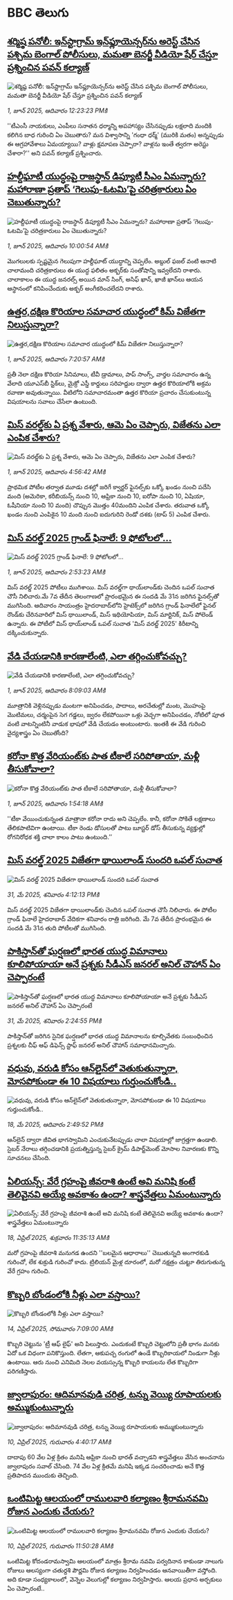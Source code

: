# BBC తెలుగు## [శర్మిష్ఠ పనోలీ: ఇన్‌స్టాగ్రామ్ ఇన్‌ఫ్లూయెన్సర్‌‌ను అరెస్ట్ చేసిన పశ్చిమ బెంగాల్ పోలీసులు, మమతా బెనర్జీ వీడియో షేర్ చేస్తూ ప్రశ్నించిన పవన్ కల్యాణ్](https://www.bbc.com/telugu/articles/cdj9mdmjlypo?at_campaign=githubrss)![శర్మిష్ఠ పనోలీ: ఇన్‌స్టాగ్రామ్ ఇన్‌ఫ్లూయెన్సర్‌‌ను అరెస్ట్ చేసిన పశ్చిమ బెంగాల్ పోలీసులు, మమతా బెనర్జీ వీడియో షేర్ చేస్తూ ప్రశ్నించిన పవన్ కల్యాణ్](https://ichef.bbci.co.uk/ace/standard/240/cpsprodpb/4b65/live/1e60d650-3ede-11f0-b6e6-4ddb91039da1.jpg)_1, జూన్ 2025, ఆదివారం 12:23:23 PMకి_''టీఎంసీ నాయకులు, ఎంపీలు సనాతన ధర్మాన్ని అపహాస్యం చేసినప్పుడు లక్షలాది మందికి కలిగిన బాధ గురించి ఏం చెబుతారు? మన విశ్వాసాన్ని 'గంధా ధర్మ్' (మురికి మతం) అన్నప్పుడు ఈ ఆగ్రహావేశాలు ఏమయ్యాయి? వాళ్లు క్షమాపణ చెప్పారా? వాళ్లను ఇంతే త్వరగా అరెస్టు చేశారా?'' అని పవన్ కల్యాణ్ ప్రశ్నించారు.## [హల్దీఘాటీ యుద్ధంపై రాజస్థాన్ డిప్యూటీ సీఎం ఏమన్నారు? మహారాణా ప్రతాప్ ‘గెలుపు-ఓటమి’పై చరిత్రకారులు ఏం చెబుతున్నారు?](https://www.bbc.com/telugu/articles/cq85gxvzvdvo?at_campaign=githubrss)![హల్దీఘాటీ యుద్ధంపై రాజస్థాన్ డిప్యూటీ సీఎం ఏమన్నారు? మహారాణా ప్రతాప్ ‘గెలుపు-ఓటమి’పై చరిత్రకారులు ఏం చెబుతున్నారు?](https://ichef.bbci.co.uk/ace/standard/240/cpsprodpb/f82c/live/1dba1e90-3ea8-11f0-bace-e1270fc31f5e.png)_1, జూన్ 2025, ఆదివారం 10:00:54 AMకి_మొగలులకు స్పష్టమైన గెలుపుగా హల్దీఘాట్ యుద్ధాన్ని చెప్పలేం. అబ్దుల్ ఫజల్ వంటి ఆనాటి చాలామంది చరిత్రకారులు ఈ యుద్ధ ఫలితం అక్బర్‌కు సంతోషాన్ని ఇవ్వలేదని రాశారు.
చాలాకాలం ఈ యుద్ధ జనరల్స్ అయిన మాన్ సింగ్, అసిఫ్ ఖాన్, ఖాజీ ఖాన్‌లు ఆయన ఆస్థానంలో కనిపించేందుకు అక్బర్ అంగీకరించలేదని రాశారు.## [ఉత్తర,దక్షిణ కొరియాల సమాచార యుద్ధంలో కిమ్ విజేతగా నిలుస్తున్నారా?](https://www.bbc.com/telugu/articles/c79erj0pjv8o?at_campaign=githubrss)![ఉత్తర,దక్షిణ కొరియాల సమాచార యుద్ధంలో కిమ్ విజేతగా నిలుస్తున్నారా?](https://ichef.bbci.co.uk/ace/standard/240/cpsprodpb/8b3b/live/c3cd00f0-3ecf-11f0-a924-752ef7b8a6a5.jpg)_1, జూన్ 2025, ఆదివారం 7:20:57 AMకి_ప్రతీ నెలా దక్షిణ కొరియా సినిమాలు, టీవీ డ్రామాలు, పాప్ సాంగ్స్, వార్తల సమాచారం ఉన్న వేలాది యూఎస్‌బీ స్టిక్‌లు, మైక్రో ఎస్డీ కార్డులు సరిహద్దుల ద్వారా ఉత్తర కొరియాలోకి అక్రమ రవాణా అవుతున్నాయి. వీటిలోని సమాచారమంతా ఉత్తర కొరియా ప్రచారం చేసుకుంటున్న విషయాలను  సవాలు చేసేలా ఉంటుంది.## [మిస్ వరల్డ్‌కు ఏ ప్రశ్న వేశారు, ఆమె ఏం చెప్పారు, విజేతను ఎలా ఎంపిక చేశారు?](https://www.bbc.com/telugu/articles/ce82g8jv527o?at_campaign=githubrss)![మిస్ వరల్డ్‌కు ఏ ప్రశ్న వేశారు, ఆమె ఏం చెప్పారు, విజేతను ఎలా ఎంపిక చేశారు?](https://ichef.bbci.co.uk/ace/standard/240/cpsprodpb/468c/live/cb9e12c0-3e9c-11f0-835b-310c7b938e84.jpg)_1, జూన్ 2025, ఆదివారం 4:56:42 AMకి_ప్రాథమిక పోటీల తర్వాత మూడు దశల్లో జరిగే క్వార్టర్ ఫైనల్స్‌కు ఒక్కో ఖండం నుంచి పదేసి మంది (అమెరికా, కరీబియన్స్ నుంచి 10, ఆఫ్రికా నుంచి 10, ఐరోపా నుంచి 10, ఏషియా, ఓషీనియా నుంచి 10 మంది) చొప్పున మొత్తం 40మందిని ఎంపిక చేశారు. తరువాత  ఒక్కో ఖండం నుంచి ఎంపికైన 10 మంది నుంచి  ఐదుగురిని  రెండో దశకు (టాప్ 5) ఎంపిక చేశారు.## [మిస్ వరల్డ్ 2025 గ్రాండ్ ఫినాలే: 9 ఫోటోలలో... ](https://www.bbc.com/telugu/articles/cdxkj1e07r9o?at_campaign=githubrss)![మిస్ వరల్డ్ 2025 గ్రాండ్ ఫినాలే: 9 ఫోటోలలో... ](https://ichef.bbci.co.uk/ace/standard/240/cpsprodpb/4543/live/69094d50-3e92-11f0-b180-59585ab2341f.jpg)_1, జూన్ 2025, ఆదివారం 2:53:23 AMకి_మిస్‌ వరల్డ్ 2025 పోటీలు ముగిశాయి. మిస్ వరల్డ్‌‌గా థాయ్‌లాండ్‌కు చెందిన ఒపల్ సుచాత చౌసీ నిలిచారు.మే 7వ తేదీన తెలంగాణలో ప్రారంభమైన ఈ సందడి మే 31న జరిగిన ఫైనల్స్‌తో ముగిసింది. ఆదివారం సాయంత్రం హైదరాబాద్‌లోని హైటెక్స్‌లో జరిగిన గ్రాండ్ ఫినాలే‌లో ఫైనల్ రౌండ్‌కు చేరినవారిలో మిస్ థాయిలాండ్, మిస్ ఇథియోపియా, మిస్ మార్టినిక్, మిస్ పోలెండ్ ఉన్నారు. ఈ పోటీలో మిస్ థాయ్‌లాండ్ ఒపల్ సుచాత 'మిస్ వరల్డ్ 2025' కిరీటాన్ని దక్కించుకున్నారు.## [వేడి చేయడానికి కారణాలేంటి, ఎలా తగ్గించుకోవచ్చు?](https://www.bbc.com/telugu/articles/c20147lgvxxo?at_campaign=githubrss)![వేడి చేయడానికి కారణాలేంటి, ఎలా తగ్గించుకోవచ్చు?](https://ichef.bbci.co.uk/ace/standard/240/cpsprodpb/1e36/live/85950030-3eb6-11f0-835b-310c7b938e84.jpg)_1, జూన్ 2025, ఆదివారం 8:09:03 AMకి_మూత్రానికి వెళ్లినప్పుడు మంటగా అనిపించడం, పాదాలు, అరచేతుల్లో మంట, మొహంపై మొటిమలు, చర్మంపైన సెగ గడ్డలు, జ్వరం లేకపోయినా ఒళ్లు వెచ్చగా అనిపించడం, నోటిలో పూత వంటి వాటన్నింటినీ వాడుక భాషలో వేడి చేయడం అంటుంటారు. ఇంతకీ ఈ వేడి గురించి వైద్యశాస్త్రం ఏం చెబుతోంది?## [కరోనా కొత్త వేరియంట్‌కు పాత టీకాలే సరిపోతాయా, మళ్లీ తీసుకోవాలా?](https://www.bbc.com/telugu/articles/cp8d2rqlpvjo?at_campaign=githubrss)![కరోనా కొత్త వేరియంట్‌కు పాత టీకాలే సరిపోతాయా, మళ్లీ తీసుకోవాలా?](https://ichef.bbci.co.uk/ace/standard/240/cpsprodpb/cf23/live/42576c20-3e40-11f0-835b-310c7b938e84.jpg)_1, జూన్ 2025, ఆదివారం 1:54:18 AMకి_''టీకా వేయించుకున్నంత మాత్రానా కరోనా రాదు అని చెప్పలేం. కానీ, కరోనా సోకితే లక్షణాలు తేలికపాటివిగా ఉంటాయి. టీకా రెండు డోసులతో పాటు బూస్టర్ డోస్ తీసుకున్న వ్యక్తుల్లో రోగనిరోధక శక్తి చాలా కాలం పాటు ఉంటుంది.’’## [మిస్ వరల్డ్‌ 2025 విజేతగా థాయిలాండ్‌ సుందరి ఒపల్ సుచాత](https://www.bbc.com/telugu/articles/cx27w1w1y5jo?at_campaign=githubrss)![మిస్ వరల్డ్‌ 2025 విజేతగా థాయిలాండ్‌ సుందరి ఒపల్ సుచాత](https://ichef.bbci.co.uk/ace/standard/240/cpsprodpb/99d3/live/53cd0b10-3e39-11f0-9e13-4dd3b8c1358e.jpg)_31, మే 2025, శనివారం 4:12:13 PMకి_మిస్ వరల్డ్ 2025 విజేతగా థాయిలాండ్‌కు చెందిన ఒపల్ సుచాత చౌసీ నిలిచారు.
ఈ పోటీల గ్రాండ్ ఫినాలే హైదరాబాద్ వేదికగా శనివారం రాత్రి జరిగింది.
మే 7వ తేదీన ప్రారంభమైన ఈ సందడి మే 31న తుది పోటీలతో ముగిసింది.## [పాకిస్తాన్‌తో ఘర్షణలో భారత యుద్ధ విమానాలు కూలిపోయాయా అనే ప్రశ్నకు సీడీఎస్ జనరల్ అనిల్ చౌహాన్ ఏం చెప్పారంటే](https://www.bbc.com/telugu/articles/cvg5xk310qgo?at_campaign=githubrss)![పాకిస్తాన్‌తో ఘర్షణలో భారత యుద్ధ విమానాలు కూలిపోయాయా అనే ప్రశ్నకు సీడీఎస్ జనరల్ అనిల్ చౌహాన్ ఏం చెప్పారంటే](https://ichef.bbci.co.uk/ace/standard/240/cpsprodpb/7e6e/live/99bba1b0-3e28-11f0-bace-e1270fc31f5e.jpg)_31, మే 2025, శనివారం 2:24:55 PMకి_పాకిస్తాన్‌తో జరిగిన సైనిక ఘర్షణలో భారత యుద్ధ విమానాలను కూల్చివేతకు సంబంధించిన ప్రశ్నలకు చీఫ్ ఆఫ్ డిఫెన్స్ స్టాఫ్ జనరల్ అనిల్ చౌహాన్ సమాధానమిచ్చారు.## [వధువు, వరుడి కోసం ఆన్‌లైన్‌లో వెతుకుతున్నారా, మోసపోకుండా ఈ 10 విషయాలు గుర్తుంచుకోండి..](https://www.bbc.com/telugu/articles/c5yrny82136o?at_campaign=githubrss)![వధువు, వరుడి కోసం ఆన్‌లైన్‌లో వెతుకుతున్నారా, మోసపోకుండా ఈ 10 విషయాలు గుర్తుంచుకోండి..](https://ichef.bbci.co.uk/ace/standard/240/cpsprodpb/74cc/live/3f04f8a0-28fe-11f0-8c66-ebf25fc2cfef.jpg)_18, మే 2025, ఆదివారం 2:49:52 PMకి_ఆన్‌లైన్ ద్వారా జీవిత భాగస్వామిని ఎంచుకునేటప్పుడు చాలా విషయాల్లో జాగ్రత్తగా ఉండాలి. సైబర్ నేరాలు తగ్గించడానికి ప్రయత్నిస్తున్న సైబర్ క్రైమ్ డిపార్ట్‌మెంట్ మోసాల నివారణకు కొన్ని సూచనలు చేసింది.## [ఏలియన్స్: వేరే గ్రహంపై జీవరాశి ఉంటే అవి మనిషి కంటే తెలివైనవి అయ్యే అవకాశం ఉందా? శాస్త్రవేత్తలు ఏమంటున్నారు](https://www.bbc.com/telugu/articles/cn7xelz1r85o?at_campaign=githubrss)![ఏలియన్స్: వేరే గ్రహంపై జీవరాశి ఉంటే అవి మనిషి కంటే తెలివైనవి అయ్యే అవకాశం ఉందా? శాస్త్రవేత్తలు ఏమంటున్నారు](https://ichef.bbci.co.uk/ace/standard/240/cpsprodpb/b07b/live/a29a56f0-1b9b-11f0-a455-cf1d5f751d2f.png)_18, ఏప్రిల్ 2025, శుక్రవారం 11:35:13 AMకి_మరో గ్రహంపై జీవరాశి మనుగడ ఉందని ''బలమైన ఆధారాలు'' చెబుతున్నది అంగారకుడి గురించో, లేక శుక్రుడి గురించో కాదు. ట్రిలియన్ మైళ్ల దూరంలో, మరో నక్షత్రం చుట్టూ తిరుగుతున్న వేరే గ్రహం గురించి.## [కొబ్బరి బోండంలోకి నీళ్లు ఎలా వస్తాయి?](https://www.bbc.com/telugu/articles/czjn4mzxxy8o?at_campaign=githubrss)![కొబ్బరి బోండంలోకి నీళ్లు ఎలా వస్తాయి?](https://ichef.bbci.co.uk/ace/standard/240/cpsprodpb/46c5/live/684a55e0-18fd-11f0-8b11-7756b7b808cc.jpg)_14, ఏప్రిల్ 2025, సోమవారం 7:09:00 AMకి_కొబ్బరి చెట్టును 'ట్రీ ఆఫ్ లైఫ్' అని పిలుస్తారు. ఎందుకంటే కొబ్బరి చెట్టులోని ప్రతీ భాగం మనకు ఏదో ఒక విధంగా పనికొస్తుంది. లేతగా, ఆకుపచ్చ రంగులో ఉండే కొబ్బరికాయలో నిండుగా నీళ్లు ఉంటాయి. ఆరు నుంచి ఎనిమిది నెలల వయస్సున్న కొబ్బరి కాయలను లేత కొబ్బరిగా పరిగణిస్తారు.## [జ్వాలాపురం: ఆదిమానవుడి చరిత్ర, టన్ను వెయ్యి రూపాయలకు అమ్ముకుంటున్నారు ](https://www.bbc.com/telugu/articles/creqqnwdd5qo?at_campaign=githubrss)![జ్వాలాపురం: ఆదిమానవుడి చరిత్ర, టన్ను వెయ్యి రూపాయలకు అమ్ముకుంటున్నారు ](https://ichef.bbci.co.uk/ace/standard/240/cpsprodpb/765e/live/b472e2d0-15b4-11f0-842b-a7355694993d.jpg)_10, ఏప్రిల్ 2025, గురువారం 4:40:17 AMకి_దాదాపు 60 వేల ఏళ్ల క్రితం మనిషి ఆఫ్రికా నుంచి భారత్ వచ్చాడని శాస్త్రవేత్తలు వేసిన అంచనాను జ్వాలాపురం సవాల్ చేసింది. 74 వేల ఏళ్ల క్రితమే మనిషి ఇక్కడ సంచరించాడు అనే కొత్త ప్రతిపాదన ముందుకు తెచ్చింది.## [ఒంటిమిట్ట ఆలయంలో రాములవారి కల్యాణం శ్రీరామనవమి రోజున ఎందుకు చేయరు?](https://www.bbc.com/telugu/articles/ce822j5e465o?at_campaign=githubrss)![ఒంటిమిట్ట ఆలయంలో రాములవారి కల్యాణం శ్రీరామనవమి రోజున ఎందుకు చేయరు?](https://ichef.bbci.co.uk/ace/standard/240/cpsprodpb/fed5/live/25534d40-1601-11f0-b58a-6113af226972.jpg)_10, ఏప్రిల్ 2025, గురువారం 11:50:28 AMకి_ఒంటిమిట్ట కోదండరామస్వామి ఆలయంలో మాత్రం శ్రీరామ నవమి పర్వదినాన కాకుండా నాలుగు రోజులు ఆలస్యంగా చతుర్దశి పౌర్ణమి రోజున కల్యాణం నిర్వహించడం ఆనవాయితీగా వస్తోంది. అది కూడా సంధ్యకాలంలో, వెన్నెల వెలుగుల్లో కల్యాణం నిర్వహిస్తారు. ఆలయ ప్రధాన అర్చకులు ఏం చెప్పారంటే..